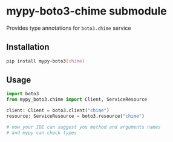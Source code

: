 # mypy-boto3-chime submodule

Provides type annotations for `boto3.chime` service

## Installation

```bash
pip install mypy-boto3[chime]
```

## Usage

```python
import boto3
from mypy_boto3.chime import Client, ServiceResource

client: Client = boto3.client("chime")
resource: ServiceResource = boto3.resource("chime")

# now your IDE can suggest you method and arguments names
# and mypy can check types
```

